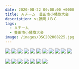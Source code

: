 ```yaml
---
date: 2020-08-22 00:00:00 +0000
title: Ａチーム　豊田市小幡旗大会
description: vs藤岡ＪＢＣ
tags:
  - Ａチーム
  - 豊田市小幡旗大会
image: /images/DSC202008225.jpg
---
```


![](/images/DSC2020082217.jpg)
![](/images/DSC202008224.jpg)
![](/images/DSC2020082211.jpg)
![](/images/DSC202008226.jpg)
![](/images/DSC2020082215.jpg)
![](/images/DSC2020082212.jpg)
![](/images/DSC2020082216.jpg)
![](/images/DSC202008222.jpg)
![](/images/DSC202008223.jpg)
![](/images/DSC2020082213.jpg)
![](/images/DSC2020082214.jpg)

![](/images/DSC202008227.jpg)
![](/images/DSC202008229.jpg)
![](/images/DSC2020082210.jpg)
![](/images/DSC202008228.jpg)
![](/images/DSC202008221.jpg)
![](/images/DSC2020082219.jpg)
![](/images/DSC2020082218.jpg)

